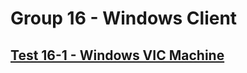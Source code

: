 Group 16 - Windows Client
=======


[Test 16-1 - Windows VIC Machine](16-1-Windows-VIC-Machine.md)
-